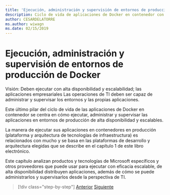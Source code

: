 ```yaml
---
title: 'Ejecución, administración y supervisión de entornos de producción de Docker'
description: Ciclo de vida de aplicaciones de Docker en contenedor con la plataforma y las herramientas de Microsoft
author: CESARDELATORRE
ms.author: wiwagn
ms.date: 02/15/2019
---
```


# <a name="run-manage-and-monitor-docker-production-environments"></a>Ejecución, administración y supervisión de entornos de producción de Docker

Visión: Deben ejecutar con alta disponibilidad y escalabilidad; las aplicaciones empresariales Las operaciones de TI deben ser capaz de administrar y supervisar los entornos y las propias aplicaciones.

Este último pilar del ciclo de vida de las aplicaciones de Docker en contenedor se centra en cómo ejecutar, administrar y supervisar las aplicaciones en entornos de producción de alta disponibilidad y escalables.

La manera de ejecutar sus aplicaciones en contenedores en producción (plataforma y arquitectura de tecnologías de infraestructura) es relacionados con mucho y se basa en las plataformas de desarrollo y arquitectura elegidas que se describe en el capítulo 1 de este libro electrónico.

Este capítulo analizan productos y tecnologías de Microsoft específicos y otros proveedores que puede usar para ejecutar con eficacia escalable, de alta disponibilidad distribuyen aplicaciones, además de cómo se puede administrarlos y supervisarlos desde la perspectiva de TI.

>[!div class="step-by-step"]
>[Anterior](../docker-devops-workflow/create-ci-cd-pipelines-azure-devops-services-aspnetcore-kubernetes.md)
>[Siguiente](run-microservices-based-applications-in-production.md)
